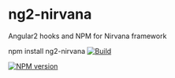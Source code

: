 # ng2-nirvana
Angular2 hooks and NPM for Nirvana framework

npm install ng2-nirvana
[![Build](https://travis-ci.org/jasoncavaliere/ng2-nirvana.svg?branch=master)](https://travis-ci.org/jasoncavaliere/ng2-nirvana)


[![NPM version](https://img.shields.io/npm/v/ng2-nirvana.svg?style=flat-square)](https://www.npmjs.com/package/ng2-nirvana)

